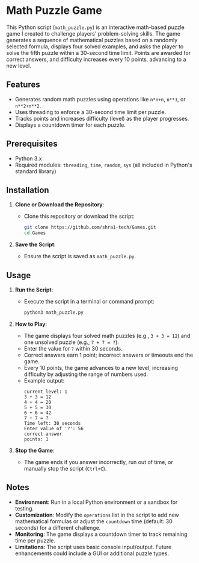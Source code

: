# Math Puzzle Game

This Python script (`math_puzzle.py`) is an interactive math-based puzzle game I created to challenge players' problem-solving skills. The game generates a sequence of mathematical puzzles based on a randomly selected formula, displays four solved examples, and asks the player to solve the fifth puzzle within a 30-second time limit. Points are awarded for correct answers, and difficulty increases every 10 points, advancing to a new level.


## Features
- Generates random math puzzles using operations like `n*n+n`, `n**3`, or `n**2+n**2`.
- Uses threading to enforce a 30-second time limit per puzzle.
- Tracks points and increases difficulty (level) as the player progresses.
- Displays a countdown timer for each puzzle.

## Prerequisites
- Python 3.x
- Required modules: `threading`, `time`, `random`, `sys` (all included in Python's standard library)

## Installation

1. **Clone or Download the Repository**:
   - Clone this repository or download the script:
     ```bash
     git clone https://github.com/shra1-tech/Games.git
     cd Games
     ```

2. **Save the Script**:
   - Ensure the script is saved as `math_puzzle.py`.

## Usage

1. **Run the Script**:
   - Execute the script in a terminal or command prompt:
     ```bash
     python3 math_puzzle.py
     ```

2. **How to Play**:
   - The game displays four solved math puzzles (e.g., `3 + 3 = 12`) and one unsolved puzzle (e.g., `7 + 7 = ?`).
   - Enter the value for `?` within 30 seconds.
   - Correct answers earn 1 point; incorrect answers or timeouts end the game.
   - Every 10 points, the game advances to a new level, increasing difficulty by adjusting the range of numbers used.
   - Example output:
     ```
     current level: 1
     3 + 3 = 12
     4 + 4 = 20
     5 + 5 = 30
     6 + 6 = 42
     7 + 7 = ?
     Time left: 30 seconds
     Enter value of '?': 56
     correct answer
     points: 1
     ```

3. **Stop the Game**:
   - The game ends if you answer incorrectly, run out of time, or manually stop the script (`Ctrl+C`).

## Notes
- **Environment**: Run in a local Python environment or a sandbox for testing.
- **Customization**: Modify the `operations` list in the script to add new mathematical formulas or adjust the `countdown` time (default: 30 seconds) for a different challenge.
- **Monitoring**: The game displays a countdown timer to track remaining time per puzzle.
- **Limitations**: The script uses basic console input/output. Future enhancements could include a GUI or additional puzzle types.
